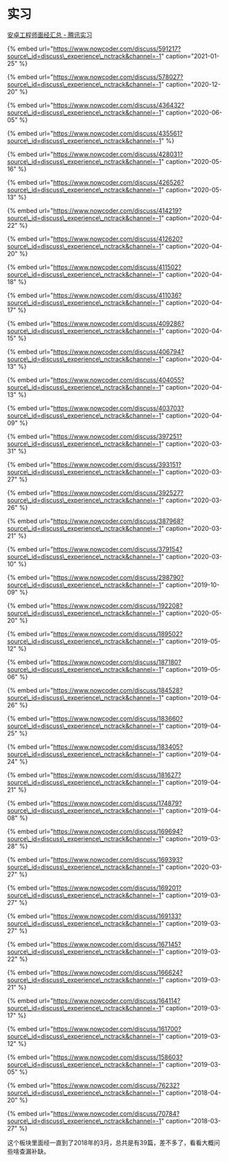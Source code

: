 # 实习

 [安卓工程师面经汇总 - 腾讯实习](https://www.nowcoder.com/discuss/experience?tagId=642&order=3&companyId=138&phaseId=2)

{% embed url="https://www.nowcoder.com/discuss/591217?source\_id=discuss\_experience\_nctrack&channel=-1" caption="2021-01-25" %}

{% embed url="https://www.nowcoder.com/discuss/578027?source\_id=discuss\_experience\_nctrack&channel=-1" caption="2020-12-20" %}

{% embed url="https://www.nowcoder.com/discuss/436432?source\_id=discuss\_experience\_nctrack&channel=-1" caption="2020-06-05" %}

{% embed url="https://www.nowcoder.com/discuss/435561?source\_id=discuss\_experience\_nctrack&channel=-1" %}

{% embed url="https://www.nowcoder.com/discuss/428031?source\_id=discuss\_experience\_nctrack&channel=-1" caption="2020-05-16" %}

{% embed url="https://www.nowcoder.com/discuss/426526?source\_id=discuss\_experience\_nctrack&channel=-1" caption="2020-05-13" %}

{% embed url="https://www.nowcoder.com/discuss/414219?source\_id=discuss\_experience\_nctrack&channel=-1" caption="2020-04-22" %}

{% embed url="https://www.nowcoder.com/discuss/412620?source\_id=discuss\_experience\_nctrack&channel=-1" caption="2020-04-20" %}

{% embed url="https://www.nowcoder.com/discuss/411502?source\_id=discuss\_experience\_nctrack&channel=-1" caption="2020-04-18" %}

{% embed url="https://www.nowcoder.com/discuss/411036?source\_id=discuss\_experience\_nctrack&channel=-1" caption="2020-04-17" %}

{% embed url="https://www.nowcoder.com/discuss/409286?source\_id=discuss\_experience\_nctrack&channel=-1" caption="2020-04-15" %}

{% embed url="https://www.nowcoder.com/discuss/406794?source\_id=discuss\_experience\_nctrack&channel=-1" caption="2020-04-13" %}

{% embed url="https://www.nowcoder.com/discuss/404055?source\_id=discuss\_experience\_nctrack&channel=-1" caption="2020-04-13" %}

{% embed url="https://www.nowcoder.com/discuss/403703?source\_id=discuss\_experience\_nctrack&channel=-1" caption="2020-04-09" %}

{% embed url="https://www.nowcoder.com/discuss/397251?source\_id=discuss\_experience\_nctrack&channel=-1" caption="2020-03-31" %}

{% embed url="https://www.nowcoder.com/discuss/393151?source\_id=discuss\_experience\_nctrack&channel=-1" caption="2020-03-27" %}

{% embed url="https://www.nowcoder.com/discuss/392527?source\_id=discuss\_experience\_nctrack&channel=-1" caption="2020-03-26" %}

{% embed url="https://www.nowcoder.com/discuss/387968?source\_id=discuss\_experience\_nctrack&channel=-1" caption="2020-03-21" %}

{% embed url="https://www.nowcoder.com/discuss/379154?source\_id=discuss\_experience\_nctrack&channel=-1" caption="2020-03-10" %}

{% embed url="https://www.nowcoder.com/discuss/298790?source\_id=discuss\_experience\_nctrack&channel=-1" caption="2019-10-09" %}

{% embed url="https://www.nowcoder.com/discuss/192208?source\_id=discuss\_experience\_nctrack&channel=-1" caption="2020-05-20" %}

{% embed url="https://www.nowcoder.com/discuss/189502?source\_id=discuss\_experience\_nctrack&channel=-1" caption="2019-05-12" %}

{% embed url="https://www.nowcoder.com/discuss/187180?source\_id=discuss\_experience\_nctrack&channel=-1" caption="2019-05-06" %}

{% embed url="https://www.nowcoder.com/discuss/184528?source\_id=discuss\_experience\_nctrack&channel=-1" caption="2019-04-26" %}

{% embed url="https://www.nowcoder.com/discuss/183660?source\_id=discuss\_experience\_nctrack&channel=-1" caption="2019-04-25" %}

{% embed url="https://www.nowcoder.com/discuss/183405?source\_id=discuss\_experience\_nctrack&channel=-1" caption="2019-04-24" %}

{% embed url="https://www.nowcoder.com/discuss/181627?source\_id=discuss\_experience\_nctrack&channel=-1" caption="2019-04-21" %}

{% embed url="https://www.nowcoder.com/discuss/174879?source\_id=discuss\_experience\_nctrack&channel=-1" caption="2019-04-08" %}

{% embed url="https://www.nowcoder.com/discuss/169694?source\_id=discuss\_experience\_nctrack&channel=-1" caption="2019-03-28" %}

{% embed url="https://www.nowcoder.com/discuss/169393?source\_id=discuss\_experience\_nctrack&channel=-1" caption="2020-03-27" %}

{% embed url="https://www.nowcoder.com/discuss/169201?source\_id=discuss\_experience\_nctrack&channel=-1" caption="2019-03-27" %}

{% embed url="https://www.nowcoder.com/discuss/169133?source\_id=discuss\_experience\_nctrack&channel=-1" caption="2019-03-27" %}

{% embed url="https://www.nowcoder.com/discuss/167145?source\_id=discuss\_experience\_nctrack&channel=-1" caption="2019-03-22" %}

{% embed url="https://www.nowcoder.com/discuss/166624?source\_id=discuss\_experience\_nctrack&channel=-1" caption="2019-03-21" %}

{% embed url="https://www.nowcoder.com/discuss/164114?source\_id=discuss\_experience\_nctrack&channel=-1" caption="2019-03-17" %}

{% embed url="https://www.nowcoder.com/discuss/161700?source\_id=discuss\_experience\_nctrack&channel=-1" caption="2019-03-12" %}

{% embed url="https://www.nowcoder.com/discuss/158603?source\_id=discuss\_experience\_nctrack&channel=-1" caption="2019-03-05" %}

{% embed url="https://www.nowcoder.com/discuss/76232?source\_id=discuss\_experience\_nctrack&channel=-1" caption="2018-04-20" %}

{% embed url="https://www.nowcoder.com/discuss/70784?source\_id=discuss\_experience\_nctrack&channel=-1" caption="2018-03-27" %}

这个板块里面经一直到了2018年的3月，总共是有39篇，差不多了，看看大概问些啥查漏补缺。



































































